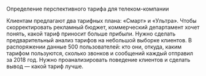 Определение перспективного тарифа для телеком-компании


Клиентам предлагают два тарифных плана: «Смарт» и «Ультра». Чтобы скорректировать рекламный бюджет, коммерческий департамент хочет понять, какой тариф приносит больше прибыли.
Нужно сделать предварительный анализ тарифов на небольшой выборке клиентов. В распоряжении данные 500 пользователей: кто они, откуда, каким тарифом пользуются, сколько звонков и сообщений каждый отправил за 2018 год. Нужно проанализировать поведение клиентов и сделать вывод — какой тариф лучше.
